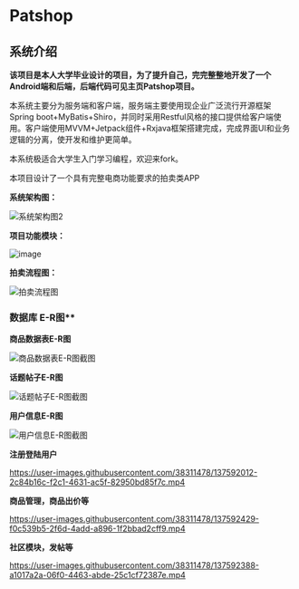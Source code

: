 # Patshop

## 系统介绍

**该项目是本人大学毕业设计的项目，为了提升自己，完完整整地开发了一个Android端和后端，后端代码可见主页Patshop项目。**
  
  本系统主要分为服务端和客户端，服务端主要使用现企业广泛流行开源框架Spring boot+MyBatis+Shiro，并同时采用Restful风格的接口提供给客户端使用。客户端使用MVVM+Jetpack组件+Rxjava框架搭建完成，完成界面UI和业务逻辑的分离，使开发和维护更简单。
  
  本系统极适合大学生入门学习编程，欢迎来fork。
  
  本项目设计了一个具有完整电商功能要求的拍卖类APP
  
  **系统架构图：**
  
  ![系统架构图2](https://user-images.githubusercontent.com/38311478/137591734-492f12f0-29d2-4878-a3c6-7429ba68904a.png)
  
  **项目功能模块：**
  
![image](https://user-images.githubusercontent.com/38311478/137591681-9cd4b5b1-e08a-4ad9-afc2-f2390142ca72.png)

  **拍卖流程图：**
  
  ![拍卖流程图](https://user-images.githubusercontent.com/38311478/137591349-4e98dd95-9d8b-4d88-8d45-24079328e947.png)
  
  ### 数据库 E-R图**
  
  **商品数据表E-R图**
   
![商品数据表E-R图截图](https://user-images.githubusercontent.com/38311478/137592865-bc3ac4ef-1145-4d21-83c9-0e36d0139586.png)

  **话题帖子E-R图**
  
![话题帖子E-R图截图](https://user-images.githubusercontent.com/38311478/137592872-e62756fb-1ebc-48a5-98b4-3465feebe37e.png)

  **用户信息E-R图**
  
![用户信息E-R图截图](https://user-images.githubusercontent.com/38311478/137592880-fc023d5e-04e9-46ad-b60a-d2a05a1f8b14.png)

  **注册登陆用户**

https://user-images.githubusercontent.com/38311478/137592012-2c84b16c-f2c1-4631-ac5f-82950bd85f7c.mp4

  **商品管理，商品出价等**

https://user-images.githubusercontent.com/38311478/137592429-f0c539b5-2f6d-4add-a896-1f2bbad2cff9.mp4

  **社区模块，发帖等**

https://user-images.githubusercontent.com/38311478/137592388-a1017a2a-06f0-4463-abde-25c1cf72387e.mp4
